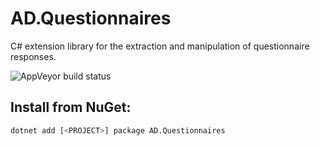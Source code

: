 # AD.Questionnaires
C# extension library for the extraction and manipulation of questionnaire responses.

![AppVeyor build status](https://ci.appveyor.com/api/projects/status/github/austindrenski/AD.Questionnaires?svg=true)

## Install from NuGet:

```bash
dotnet add [<PROJECT>] package AD.Questionnaires
```
